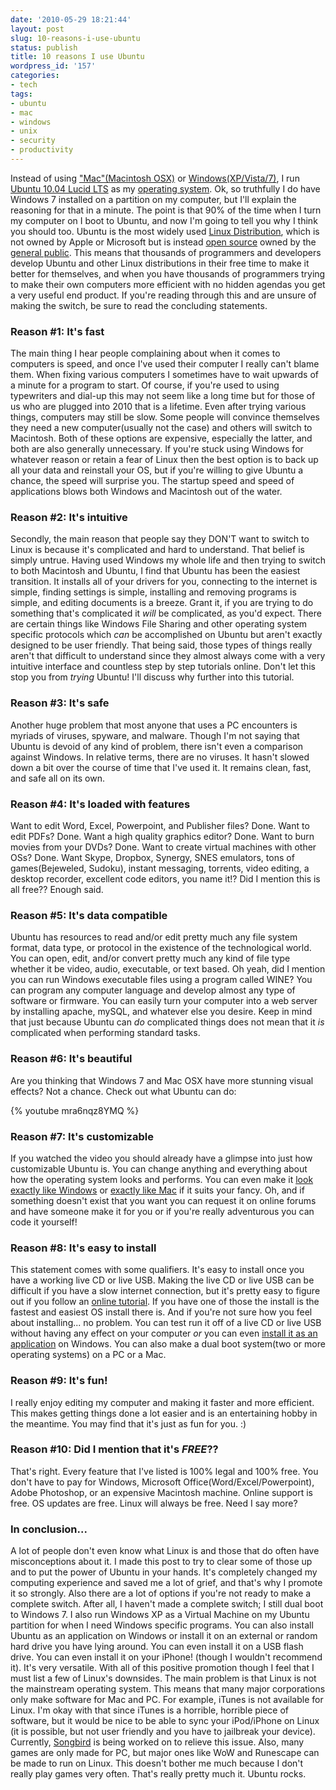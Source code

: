 ```yaml
---
date: '2010-05-29 18:21:44'
layout: post
slug: 10-reasons-i-use-ubuntu
status: publish
title: 10 reasons I use Ubuntu
wordpress_id: '157'
categories:
- tech
tags:
- ubuntu
- mac
- windows
- unix
- security
- productivity
---
```


Instead of using ["Mac"(Macintosh OSX)](http://en.wikipedia.org/wiki/Mac_OS_X) or [Windows(XP/Vista/7)](http://en.wikipedia.org/wiki/Windows), I run [Ubuntu 10.04 Lucid LTS](http://en.wikipedia.org/wiki/Ubuntu_(operating_system)) as my [operating system](http://en.wikipedia.org/wiki/Operating_system). Ok, so truthfully I do have Windows 7 installed on a partition on my computer, but I'll explain the reasoning for that in a minute. The point is that 90% of the time when I turn my computer on I boot to Ubuntu, and now I'm going to tell you why I think you should too. Ubuntu is the most widely used [Linux Distribution](http://en.wikipedia.org/wiki/Linux_distribution), which is not owned by Apple or Microsoft but is instead [open source](http://en.wikipedia.org/wiki/Open_source) owned by the [general public](http://en.wikipedia.org/wiki/GNU_General_Public_License). This means that thousands of programmers and developers develop Ubuntu and other Linux distributions in their free time to make it better for themselves, and when you have thousands of programmers trying to make their own computers more efficient with no hidden agendas you get a very useful end product. If you're reading through this and are unsure of making the switch, be sure to read the concluding statements.

### Reason #1: It's fast
The main thing I hear people complaining about when it comes to computers is speed, and once I've used their computer I really can't blame them. When fixing various computers I sometimes have to wait upwards of a minute for a program to start. Of course, if you're used to using typewriters and dial-up this may not seem like a long time but for those of us who are plugged into 2010 that is a lifetime. Even after trying various things, computers may still be slow. Some people will convince themselves they need a new computer(usually not the case) and others will switch to Macintosh. Both of these options are expensive, especially the latter, and both are also generally unnecessary. If you're stuck using Windows for whatever reason or retain a fear of Linux then the best option is to back up all your data and reinstall your OS, but if you're willing to give Ubuntu a chance, the speed will surprise you. The startup speed and speed of applications blows both Windows and Macintosh out of the water.

### Reason #2: It's intuitive
Secondly, the main reason that people say they DON'T want to switch to Linux is because it's complicated and hard to understand. That belief is simply untrue. Having used Windows my whole life and then trying to switch to both Macintosh and Ubuntu, I find that Ubuntu has been the easiest transition. It installs all of your drivers for you, connecting to the internet is simple, finding settings is simple, installing and removing programs is simple, and editing documents is a breeze. Grant it, if you are trying to do something that's complicated it _will_ be complicated, as you'd expect. There are certain things like Windows File Sharing and other operating system specific protocols which _can_ be accomplished on Ubuntu but aren't exactly designed to be user friendly. That being said, those types of things really aren't that difficult to understand since they almost always come with a very intuitive interface and countless step by step tutorials online. Don't let this stop you from _trying_ Ubuntu! I'll discuss why further into this tutorial.

### Reason #3: It's safe
Another huge problem that most anyone that uses a PC encounters is myriads of viruses, spyware, and malware. Though I'm not saying that Ubuntu is devoid of any kind of problem, there isn't even a comparison against Windows. In relative terms, there are no viruses. It hasn't slowed down a bit over the course of time that I've used it. It remains clean, fast, and safe all on its own.

### Reason #4: It's loaded with features
Want to edit Word, Excel, Powerpoint, and Publisher files? Done. Want to edit PDFs? Done. Want a high quality graphics editor? Done. Want to burn movies from your DVDs? Done. Want to create virtual machines with other OSs? Done. Want Skype, Dropbox, Synergy, SNES emulators, tons of games(Bejeweled, Sudoku), instant messaging, torrents, video editing, a desktop recorder, excellent code editors, you name it!? Did I mention this is all free?? Enough said.

### Reason #5: It's data compatible
Ubuntu has resources to read and/or edit pretty much any file system format, data type, or protocol in the existence of the technological world. You can open, edit, and/or convert pretty much any kind of file type whether it be video, audio, executable, or text based. Oh yeah, did I mention you can run Windows executable files using a program called WINE? You can program any computer language and develop almost any type of software or firmware. You can easily turn your computer into a web server by installing apache, mySQL, and whatever else you desire. Keep in mind that just because Ubuntu can _do_ complicated things does not mean that it _is_ complicated when performing standard tasks.

### Reason #6: It's beautiful
Are you thinking that Windows 7 and Mac OSX have more stunning visual effects? Not a chance. Check out what Ubuntu can do:

{% youtube mra6nqz8YMQ %}

### Reason #7: It's customizable
If you watched the video you should already have a glimpse into just how customizable Ubuntu is. You can change anything and everything about how the operating system looks and performs. You can even make it [look exactly like Windows](http://www.youtube.com/watch?v=OdtMKdOv7nY&feature=fvw) or [exactly like Mac](http://www.youtube.com/watch?v=V5lOg5XIhqc&feature=fvw) if it suits your fancy. Oh, and if something doesn't exist that you want you can request it on online forums and have someone make it for you or if you're really adventurous you can code it yourself!

### Reason #8: It's easy to install
This statement comes with some qualifiers. It's easy to install once you have a working live CD or live USB. Making the live CD or live USB can be difficult if you have a slow internet connection, but it's pretty easy to figure out if you follow an [online tutorial](http://www.linuxfortravelers.com/ubuntu-live-cd-guide). If you have one of those the install is the fastest and easiest OS install there is. And if you're not sure how you feel about installing... no problem. You can test run it off of a live CD or live USB without having any effect on your computer _or_ you can even [install it as an application](http://wubi-installer.org/) on Windows. You can also make a dual boot system(two or more operating systems) on a PC or a Mac.

### Reason #9: It's fun!
I really enjoy editing my computer and making it faster and more efficient. This makes getting things done a lot easier and is an entertaining hobby in the meantime. You may find that it's just as fun for you. :)

### Reason #10: Did I mention that it's _FREE_??
That's right. Every feature that I've listed is 100% legal and 100% free. You don't have to pay for Windows, Microsoft Office(Word/Excel/Powerpoint), Adobe Photoshop, or an expensive Macintosh machine. Online support is free. OS updates are free. Linux will always be free. Need I say more?

### In conclusion...
A lot of people don't even know what Linux is and those that do often have misconceptions about it. I made this post to try to clear some of those up and to put the power of Ubuntu in your hands. It's completely changed my computing experience and saved me a lot of grief, and that's why I promote it so strongly. Also there are a lot of options if you're not ready to make a complete switch. After all, I haven't made a complete switch; I still dual boot to Windows 7. I also run Windows XP as a Virtual Machine on my Ubuntu partition for when I need Windows specific programs. You can also install Ubuntu as an application on Windows or install it on an external or random hard drive you have lying around. You can even install it on a USB flash drive. You can even install it on your iPhone! (though I wouldn't recommend it). It's very versatile. With all of this positive promotion though I feel that I must list a few of Linux's downsides. The main problem is that Linux is not the mainstream operating system. This means that many major corporations only make software for Mac and PC. For example, iTunes is not available for Linux. I'm okay with that since iTunes is a horrible, horrible piece of software, but it would be nice to be able to sync your iPod/iPhone on Linux (it is possible, but not user friendly and you have to jailbreak your device). Currently, [Songbird](http://www.getsongbird.com/) is being worked on to relieve this issue. Also, many games are only made for PC, but major ones like WoW and Runescape can be made to run on Linux. This doesn't bother me much because I don't really play games very often. That's really pretty much it. Ubuntu rocks.
